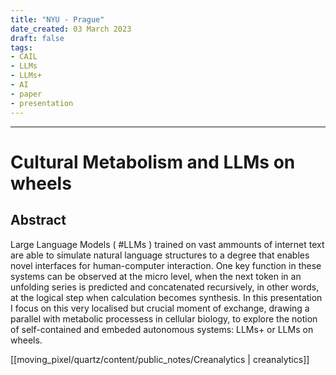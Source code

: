 ```yaml
---
title: "NYU - Prague"
date_created: 03 March 2023
draft: false
tags:
- CAIL
- LLMs
- LLMs+
- AI
- paper
- presentation
---
```

---

# Cultural Metabolism and LLMs on wheels

## Abstract
Large Language Models ( #LLMs ) trained on vast ammounts of internet text are able to simulate natural language structures to a degree that enables novel interfaces for human-computer interaction. One key function in these systems can be observed at the micro level, when the next token in an unfolding series is predicted and concatenated recursively, in other words, at the logical step when calculation becomes synthesis.
In this presentation I focus on this very localised but crucial moment of exchange, drawing a parallel with metabolic processess in cellular biology, to explore the notion of self-contained and embeded autonomous systems: LLMs+ or LLMs on wheels.

[[moving_pixel/quartz/content/public_notes/Creanalytics | creanalytics]]

